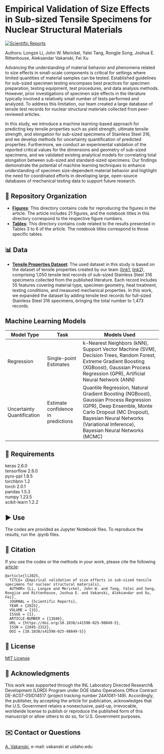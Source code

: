 # Empirical Validation of Size Effects in Sub-sized Tensile Specimens for Nuclear Structural Materials

[![Scientific Reports](https://img.shields.io/badge/Scientific_Reports-DOI%3A_10.1038%2Fs41598--024--61189--x-brightgreen.svg)](https://doi.org/10.1038/s41598-025-98849-5)  

Authors: Longze Li, John W. Merickel, Yalei Tang, Rongjie Song, Joshua E. Rittenhouse, Aleksandar Vakanski, Fei Xu

Advancing the understanding of material behavior and phenomena related to size effects in small-scale components is critical for settings where limited quantities of material samples can be tested. Established guidelines for sub-sized specimen testing encompass best practices for specimen preparation, testing equipment, test procedures, and data analysis methods. However, prior investigations of specimen size effects in the literature typically involved a relatively small number of tests performed and analyzed. To address this limitation, our team created a large database of tensile test records for nuclear structural materials collected from peer-reviewed articles. 

In this study, we introduce a machine learning-based approach for predicting key tensile properties such as yield strength, ultimate tensile strength, and elongation for sub-sized specimens of Stainless Steel 316, and we develop methods for uncertainty quantification of predicted properties. Furthermore, we conduct an experimental validation of the reported critical values for the dimensions and geometry of sub-sized specimens, and we validated existing analytical models for correlating total elongation between sub-sized and standard-sized specimens. Our findings demonstrate the potential of machine learning techniques to enhance understanding of specimen size-dependent material behavior and highlight the need for coordinated efforts in developing large, open-source databases of mechanical testing data to support future research.

## 📂 Repository Organization
- [**Figures**](Figures/): This directory contains code for reproducing the figures in the article. The article includes 21 figures, and the notebook titles in this directory correspond to the respective figure numbers. <br>
- [**Tables**](Tables/): This directory contains code related to the results presented in Tables 3 to 6 of the article. The notebook titles correspond to those specific tables. <br>

## 📊 Data
 - [**Tensile Properties Dataset**](Tensile_Properties_Data.xlsx): The used dataset in this study is based on the dataset of tensile properties created by our team ([link1](https://www.nature.com/articles/s41597-024-04329-2), [link2](https://doi.org/10.24435/materialscloud:ws-8j)), comprising 1,050 tensile test records of sub-sized Stainless Steel 316 specimens collected from the published literature. Each record includes 55 features covering material type, specimen geometry, heat treatment, testing conditions, and measured mechanical properties. In this work, we expanded the dataset by adding tensile test records for full-sized Stainless Steel 316 specimens, bringing the total number to 1,473 records.

## Machine Learning Models
| Model Type                 | Task                                | Models Used                                                                 |
|---------------------------|-------------------------------------|------------------------------------------------------------------------------|
| Regression       | Single-point Estimates             | k-Nearest Neighbors (kNN), Support Vector Machine (SVM), Decision Trees, Random Forest, Extreme Gradient Boosting (XGBoost), Gaussian Process Regression (GPR), Artificial Neural Network (ANN) |
| Uncertainty Quantification| Estimate confidence in predictions  | Quantile Regression, Natural Gradient Boosting (NGBoost), Gaussian Process Regression (GPR), Deep Ensemble, Monte Carlo Dropout (MC Dropout), Bayesian Neural Networks (Variational Inference), Bayesian Neural Networks (MCMC) |


## 🔨 Requirements

keras  2.6.0  
tensorflow 2.6.0  
pyro-ppl 1.8.5  
torchbnn 1.2  
torch 2.0.1  
pandas 1.5.3  
numpy 1.23.5  
scikit-learn 1.2.2  

## ▶️ Use
The codes are provided as Jupyter Notebook files. To reproduce the results, run the .ipynb files. 

## 📜 Citation

If you use the codes or the methods in your work, please cite the following <a href="https://doi.org/10.1038/s41598-025-98849-5">article</a>:   

    @article{li2025,
      TITLE= {Empirical validation of size effects in sub-sized tensile specimens for nuclear structural materials},
      AUTHOR= {Li, Longze and Merickel, John W. and Tang, Yalei and Song, Rongjie and Rittenhouse, Joshua E. and Vakanski, Aleksandar and Xu, Fei},
      JOURNAL = {Scientific Reports},
      YEAR = {2025},
      VOLUME = {15},
      ISSUE = {1},
      ARTICLE-NUMBER = {13846},
      URL = {https://doi.org/10.1038/s41598-025-98849-5},
      ISSN = {2045-2322},
      DOI = {10.1038/s41598-025-98849-5}}


## 🚩 License
<a href="LICENSE.txt">MIT License</a>

## 👏 Acknowledgments
This work was supported through the INL Laboratory Directed Research& Development (LDRD) Program under DOE Idaho Operations Office Contract DE-AC07-05ID14517 (project tracking number 24A1081-149). Accordingly, the publisher, by accepting the article for publication, acknowledges that the U.S. Government retains a nonexclusive, paid-up, irrevocable, worldwide license to publish or reproduce the published form of this manuscript or allow others to do so, for U.S. Government purposes.

## ✉️ Contact or Questions
<a href="https://www.webpages.uidaho.edu/vakanski/">A. Vakanski</a>, e-mail: vakanski at uidaho.edu
